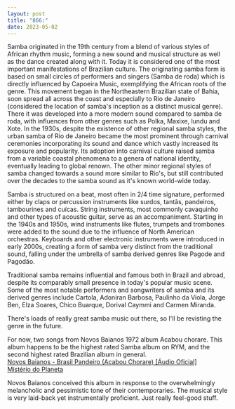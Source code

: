 ```yaml
---
layout: post
title: "866:"
date: 2023-05-02
---
```


Samba originated in the 19th century from a blend of various styles of African rhythm music, forming a new sound and musical structure as well as the dance created along with it. Today it is considered one of the most important manifestations of Brazilian culture. The originating samba form is based on small circles of performers and singers (Samba de roda) which is directly influenced by Capoeira Music, exemplifying the African roots of the genre. This movement began in the Northeastern Brazilian state of Bahia, soon spread all across the coast and especially to Rio de Janeiro (considered the location of samba's inception as a distinct musical genre). There it was developed into a more modern sound compared to samba de roda, with influences from other genres such as Polka, Maxixe, lundu and Xote. In the 1930s, despite the existence of other regional samba styles, the urban samba of Rio de Janeiro became the most prominent through carnival ceremonies incorporating its sound and dance which vastly increased its exposure and popularity. Its adoption into carnival culture raised samba from a variable coastal phenomena to a genera of national identity, eventually leading to global renown. The other minor regional styles of samba changed towards a sound more similar to Rio's, but still contributed over the decades to the samba sound as it's known world-wide today.

Samba is structured on a beat, most often in 2/4 time signature, performed either by claps or percussion instruments like surdos, tantãs, pandeiros, tambourines and cuícas. String instruments, most commonly cavaquinho and other types of acoustic guitar, serve as an accompaniment. Starting in the 1940s and 1950s, wind instruments like flutes, trumpets and trombones were added to the sound due to the influence of North American orchestras. Keyboards and other electronic instruments were introduced in early 2000s, creating a form of samba very distinct from the traditional sound, falling under the umbrella of samba derived genres like Pagode and Pagodão.

Traditional samba remains influential and famous both in Brazil and abroad, despite its comparably small presence in today's popular music scene. Some of the most notable performers and songwriters of samba and its derived genres include Cartola, Adoniran Barbosa, Paulinho da Viola, Jorge Ben, Elza Soares, Chico Buarque, Dorival Caymmi and Carmen Miranda.

There's loads of really great samba music out there, so I'll be revisting the genre in the future.

For now, two songs from Novos Baianos 1972 album Acabou chorare. This album happens to be the highest rated Samba album on RYM, and the second highest rated Brazilian album in general.  
[Novos Baianos \- Brasil Pandeiro (Acabou Chorare) \[Áudio Oficial\]](https://youtu.be/gfeGjOg3HXA)  
[Mistério do Planeta](https://youtu.be/Eb5E3TzO0bw)

Novos Baianos conceived this album in response to the overwhelmingly melancholic and pessimistic tone of their contemporaries. The musical style is very laid-back yet instrumentally proficient. Just really feel-good stuff.
